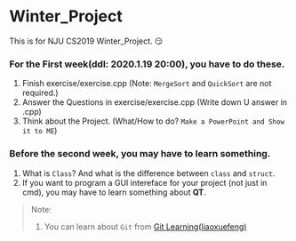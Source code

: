 # Winter_Project
This is for NJU CS2019 Winter_Project. :smirk:

### For the First week(ddl: 2020.1.19 20:00), you have to  do these.
1. Finish exercise/exercise.cpp (Note: `MergeSort` and `QuickSort` are not required.)
2. Answer the Questions in exercise/exercise.cpp (Write down U answer in .cpp)
3. Think about the Project. (What/How to do? `Make a PowerPoint and Show it to ME`)

### Before the second week, you may have to learn something.
1. What is `Class`? And what is the difference between `class` and `struct`.
2. If you want to program a GUI intereface for your project (not just in cmd), you may have to learn something about **QT**.


> Note: 
> 1. You can learn about `Git` from [Git Learning(liaoxuefeng)](https://www.liaoxuefeng.com/wiki/896043488029600)
  
